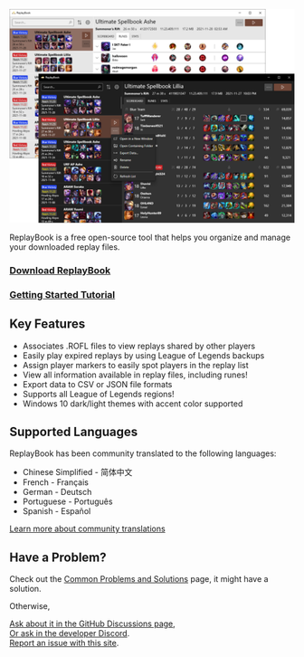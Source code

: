 ![Banner Image](images/0_banner_image.png "Window Overview Image")

ReplayBook is a free open-source tool that helps you organize and manage your downloaded replay files.

### [Download ReplayBook](pages/downloads.md)

### [Getting Started Tutorial](tutorial/0_landing.md)

## Key Features

* Associates .ROFL files to view replays shared by other players
* Easily play expired replays by using League of Legends backups
* Assign player markers to easily spot players in the replay list
* View all information available in replay files, including runes!
* Export data to CSV or JSON file formats
* Supports all League of Legends regions!
* Windows 10 dark/light themes with accent color supported

## Supported Languages

ReplayBook has been community translated to the following languages:

* Chinese Simplified - 简体中文
* French - Français
* German - Deutsch
* Portuguese - Português
* Spanish - Español

[Learn more about community translations](https://github.com/fraxiinus/ReplayBook/wiki/Translating)

## Have a Problem?

Check out the [Common Problems and Solutions](pages/common_problems.md) page, it might have a solution.

Otherwise,

[Ask about it in the GitHub Discussions page](https://github.com/fraxiinus/ReplayBook/discussions),  
[Or ask in the developer Discord](https://discord.gg/c33Rc5J).  
[Report an issue with this site](https://github.com/fraxiinus/ReplayBook/issues/new/choose).
